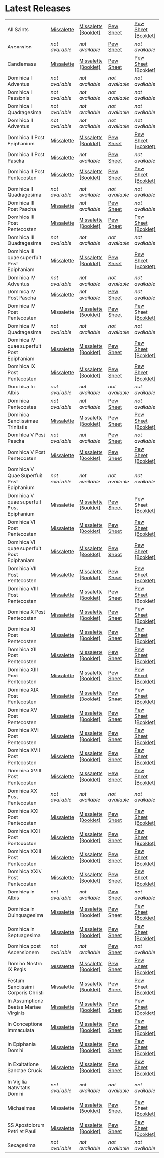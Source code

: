 # Latest Releases
| | | | | |
| --- | --- | --- | --- | --- |
| All Saints|[Missalette](https://github.com/St-Josephs-Gateshead/Masses/releases/download/latest/All-Saints_missalette.pdf)|[Missalette [Booklet]](https://github.com/St-Josephs-Gateshead/Masses/releases/download/latest/All-Saints_missalette-booklet.pdf)|[Pew Sheet](https://github.com/St-Josephs-Gateshead/Masses/releases/download/latest/All-Saints_pew-sheet.pdf)|[Pew Sheet [Booklet]](https://github.com/St-Josephs-Gateshead/Masses/releases/download/latest/All-Saints_pew-sheet-booklet.pdf) |
| Ascension|_not available_|_not available_|[Pew Sheet](https://github.com/St-Josephs-Gateshead/Masses/releases/download/latest/Ascension_pew-sheet.pdf)|_not available_ |
| Candlemass|[Missalette](https://github.com/St-Josephs-Gateshead/Masses/releases/download/latest/Candlemass_missalette.pdf)|[Missalette [Booklet]](https://github.com/St-Josephs-Gateshead/Masses/releases/download/latest/Candlemass_missalette-booklet.pdf)|[Pew Sheet](https://github.com/St-Josephs-Gateshead/Masses/releases/download/latest/Candlemass_pew-sheet.pdf)|[Pew Sheet [Booklet]](https://github.com/St-Josephs-Gateshead/Masses/releases/download/latest/Candlemass_pew-sheet-booklet.pdf) |
| Dominica I Adventus|_not available_|_not available_|_not available_|_not available_ |
| Dominica I Passionis|_not available_|_not available_|_not available_|_not available_ |
| Dominica I Quadragesima|_not available_|_not available_|_not available_|_not available_ |
| Dominica II Adventus|_not available_|_not available_|_not available_|_not available_ |
| Dominica II Post Epiphanium|[Missalette](https://github.com/St-Josephs-Gateshead/Masses/releases/download/latest/Dominica-II-Post-Epiphanium_missalette.pdf)|[Missalette [Booklet]](https://github.com/St-Josephs-Gateshead/Masses/releases/download/latest/Dominica-II-Post-Epiphanium_missalette-booklet.pdf)|[Pew Sheet](https://github.com/St-Josephs-Gateshead/Masses/releases/download/latest/Dominica-II-Post-Epiphanium_pew-sheet.pdf)|[Pew Sheet [Booklet]](https://github.com/St-Josephs-Gateshead/Masses/releases/download/latest/Dominica-II-Post-Epiphanium_pew-sheet-booklet.pdf) |
| Dominica II Post Pascha|[Missalette](https://github.com/St-Josephs-Gateshead/Masses/releases/download/latest/Dominica-II-Post-Pascha_missalette.pdf)|_not available_|[Pew Sheet](https://github.com/St-Josephs-Gateshead/Masses/releases/download/latest/Dominica-II-Post-Pascha_pew-sheet.pdf)|_not available_ |
| Dominica II Post Pentecosten|[Missalette](https://github.com/St-Josephs-Gateshead/Masses/releases/download/latest/Dominica-II-Post-Pentecosten_missalette.pdf)|[Missalette [Booklet]](https://github.com/St-Josephs-Gateshead/Masses/releases/download/latest/Dominica-II-Post-Pentecosten_missalette-booklet.pdf)|[Pew Sheet](https://github.com/St-Josephs-Gateshead/Masses/releases/download/latest/Dominica-II-Post-Pentecosten_pew-sheet.pdf)|[Pew Sheet [Booklet]](https://github.com/St-Josephs-Gateshead/Masses/releases/download/latest/Dominica-II-Post-Pentecosten_pew-sheet-booklet.pdf) |
| Dominica II Quadragesima|_not available_|_not available_|_not available_|_not available_ |
| Dominica III Post Pascha|[Missalette](https://github.com/St-Josephs-Gateshead/Masses/releases/download/latest/Dominica-III-Post-Pascha_missalette.pdf)|_not available_|[Pew Sheet](https://github.com/St-Josephs-Gateshead/Masses/releases/download/latest/Dominica-III-Post-Pascha_pew-sheet.pdf)|_not available_ |
| Dominica III Post Pentecosten|[Missalette](https://github.com/St-Josephs-Gateshead/Masses/releases/download/latest/Dominica-III-Post-Pentecosten_missalette.pdf)|[Missalette [Booklet]](https://github.com/St-Josephs-Gateshead/Masses/releases/download/latest/Dominica-III-Post-Pentecosten_missalette-booklet.pdf)|[Pew Sheet](https://github.com/St-Josephs-Gateshead/Masses/releases/download/latest/Dominica-III-Post-Pentecosten_pew-sheet.pdf)|[Pew Sheet [Booklet]](https://github.com/St-Josephs-Gateshead/Masses/releases/download/latest/Dominica-III-Post-Pentecosten_pew-sheet-booklet.pdf) |
| Dominica III Quadragesima|_not available_|_not available_|_not available_|_not available_ |
| Dominica III quae superfuit Post Epiphaniam|[Missalette](https://github.com/St-Josephs-Gateshead/Masses/releases/download/latest/Dominica-III-quae-superfuit-Post-Epiphaniam_missalette.pdf)|[Missalette [Booklet]](https://github.com/St-Josephs-Gateshead/Masses/releases/download/latest/Dominica-III-quae-superfuit-Post-Epiphaniam_missalette-booklet.pdf)|[Pew Sheet](https://github.com/St-Josephs-Gateshead/Masses/releases/download/latest/Dominica-III-quae-superfuit-Post-Epiphaniam_pew-sheet.pdf)|[Pew Sheet [Booklet]](https://github.com/St-Josephs-Gateshead/Masses/releases/download/latest/Dominica-III-quae-superfuit-Post-Epiphaniam_pew-sheet-booklet.pdf) |
| Dominica IV Adventus|_not available_|_not available_|_not available_|_not available_ |
| Dominica IV Post Pascha|[Missalette](https://github.com/St-Josephs-Gateshead/Masses/releases/download/latest/Dominica-IV-Post-Pascha_missalette.pdf)|_not available_|[Pew Sheet](https://github.com/St-Josephs-Gateshead/Masses/releases/download/latest/Dominica-IV-Post-Pascha_pew-sheet.pdf)|_not available_ |
| Dominica IV Post Pentecosten|[Missalette](https://github.com/St-Josephs-Gateshead/Masses/releases/download/latest/Dominica-IV-Post-Pentecosten_missalette.pdf)|[Missalette [Booklet]](https://github.com/St-Josephs-Gateshead/Masses/releases/download/latest/Dominica-IV-Post-Pentecosten_missalette-booklet.pdf)|[Pew Sheet](https://github.com/St-Josephs-Gateshead/Masses/releases/download/latest/Dominica-IV-Post-Pentecosten_pew-sheet.pdf)|[Pew Sheet [Booklet]](https://github.com/St-Josephs-Gateshead/Masses/releases/download/latest/Dominica-IV-Post-Pentecosten_pew-sheet-booklet.pdf) |
| Dominica IV Quadragesima|_not available_|_not available_|_not available_|_not available_ |
| Dominica IV quae superfuit Post Epiphaniam|[Missalette](https://github.com/St-Josephs-Gateshead/Masses/releases/download/latest/Dominica-IV-quae-superfuit-Post-Epiphaniam_missalette.pdf)|[Missalette [Booklet]](https://github.com/St-Josephs-Gateshead/Masses/releases/download/latest/Dominica-IV-quae-superfuit-Post-Epiphaniam_missalette-booklet.pdf)|[Pew Sheet](https://github.com/St-Josephs-Gateshead/Masses/releases/download/latest/Dominica-IV-quae-superfuit-Post-Epiphaniam_pew-sheet.pdf)|[Pew Sheet [Booklet]](https://github.com/St-Josephs-Gateshead/Masses/releases/download/latest/Dominica-IV-quae-superfuit-Post-Epiphaniam_pew-sheet-booklet.pdf) |
| Dominica IX Post Pentecosten|[Missalette](https://github.com/St-Josephs-Gateshead/Masses/releases/download/latest/Dominica-IX-Post-Pentecosten_missalette.pdf)|[Missalette [Booklet]](https://github.com/St-Josephs-Gateshead/Masses/releases/download/latest/Dominica-IX-Post-Pentecosten_missalette-booklet.pdf)|[Pew Sheet](https://github.com/St-Josephs-Gateshead/Masses/releases/download/latest/Dominica-IX-Post-Pentecosten_pew-sheet.pdf)|[Pew Sheet [Booklet]](https://github.com/St-Josephs-Gateshead/Masses/releases/download/latest/Dominica-IX-Post-Pentecosten_pew-sheet-booklet.pdf) |
| Dominica In Albis|_not available_|_not available_|_not available_|_not available_ |
| Dominica Pentecostes|_not available_|_not available_|[Pew Sheet](https://github.com/St-Josephs-Gateshead/Masses/releases/download/latest/Dominica-Pentecostes_pew-sheet.pdf)|_not available_ |
| Dominica Sanctissimae Trinitatis|[Missalette](https://github.com/St-Josephs-Gateshead/Masses/releases/download/latest/Dominica-Sanctissimae-Trinitatis_missalette.pdf)|[Missalette [Booklet]](https://github.com/St-Josephs-Gateshead/Masses/releases/download/latest/Dominica-Sanctissimae-Trinitatis_missalette-booklet.pdf)|[Pew Sheet](https://github.com/St-Josephs-Gateshead/Masses/releases/download/latest/Dominica-Sanctissimae-Trinitatis_pew-sheet.pdf)|[Pew Sheet [Booklet]](https://github.com/St-Josephs-Gateshead/Masses/releases/download/latest/Dominica-Sanctissimae-Trinitatis_pew-sheet-booklet.pdf) |
| Dominica V Post Pascha|_not available_|_not available_|[Pew Sheet](https://github.com/St-Josephs-Gateshead/Masses/releases/download/latest/Dominica-V-Post-Pascha_pew-sheet.pdf)|_not available_ |
| Dominica V Post Pentecosten|[Missalette](https://github.com/St-Josephs-Gateshead/Masses/releases/download/latest/Dominica-V-Post-Pentecosten_missalette.pdf)|[Missalette [Booklet]](https://github.com/St-Josephs-Gateshead/Masses/releases/download/latest/Dominica-V-Post-Pentecosten_missalette-booklet.pdf)|[Pew Sheet](https://github.com/St-Josephs-Gateshead/Masses/releases/download/latest/Dominica-V-Post-Pentecosten_pew-sheet.pdf)|[Pew Sheet [Booklet]](https://github.com/St-Josephs-Gateshead/Masses/releases/download/latest/Dominica-V-Post-Pentecosten_pew-sheet-booklet.pdf) |
| Dominica V Quae Superfuit Post Epiphanium|_not available_|_not available_|_not available_|_not available_ |
| Dominica V quae superfuit Post Epiphanium|[Missalette](https://github.com/St-Josephs-Gateshead/Masses/releases/download/latest/Dominica-V-quae-superfuit-Post-Epiphanium_missalette.pdf)|[Missalette [Booklet]](https://github.com/St-Josephs-Gateshead/Masses/releases/download/latest/Dominica-V-quae-superfuit-Post-Epiphanium_missalette-booklet.pdf)|[Pew Sheet](https://github.com/St-Josephs-Gateshead/Masses/releases/download/latest/Dominica-V-quae-superfuit-Post-Epiphanium_pew-sheet.pdf)|[Pew Sheet [Booklet]](https://github.com/St-Josephs-Gateshead/Masses/releases/download/latest/Dominica-V-quae-superfuit-Post-Epiphanium_pew-sheet-booklet.pdf) |
| Dominica VI Post Pentecosten|[Missalette](https://github.com/St-Josephs-Gateshead/Masses/releases/download/latest/Dominica-VI-Post-Pentecosten_missalette.pdf)|[Missalette [Booklet]](https://github.com/St-Josephs-Gateshead/Masses/releases/download/latest/Dominica-VI-Post-Pentecosten_missalette-booklet.pdf)|[Pew Sheet](https://github.com/St-Josephs-Gateshead/Masses/releases/download/latest/Dominica-VI-Post-Pentecosten_pew-sheet.pdf)|[Pew Sheet [Booklet]](https://github.com/St-Josephs-Gateshead/Masses/releases/download/latest/Dominica-VI-Post-Pentecosten_pew-sheet-booklet.pdf) |
| Dominica VI quae superfuit Post Epiphaniam|[Missalette](https://github.com/St-Josephs-Gateshead/Masses/releases/download/latest/Dominica-VI-quae-superfuit-Post-Epiphaniam_missalette.pdf)|[Missalette [Booklet]](https://github.com/St-Josephs-Gateshead/Masses/releases/download/latest/Dominica-VI-quae-superfuit-Post-Epiphaniam_missalette-booklet.pdf)|[Pew Sheet](https://github.com/St-Josephs-Gateshead/Masses/releases/download/latest/Dominica-VI-quae-superfuit-Post-Epiphaniam_pew-sheet.pdf)|[Pew Sheet [Booklet]](https://github.com/St-Josephs-Gateshead/Masses/releases/download/latest/Dominica-VI-quae-superfuit-Post-Epiphaniam_pew-sheet-booklet.pdf) |
| Dominica VII Post Pentecosten|[Missalette](https://github.com/St-Josephs-Gateshead/Masses/releases/download/latest/Dominica-VII-Post-Pentecosten_missalette.pdf)|[Missalette [Booklet]](https://github.com/St-Josephs-Gateshead/Masses/releases/download/latest/Dominica-VII-Post-Pentecosten_missalette-booklet.pdf)|[Pew Sheet](https://github.com/St-Josephs-Gateshead/Masses/releases/download/latest/Dominica-VII-Post-Pentecosten_pew-sheet.pdf)|[Pew Sheet [Booklet]](https://github.com/St-Josephs-Gateshead/Masses/releases/download/latest/Dominica-VII-Post-Pentecosten_pew-sheet-booklet.pdf) |
| Dominica VIII Post Pentecosten|[Missalette](https://github.com/St-Josephs-Gateshead/Masses/releases/download/latest/Dominica-VIII-Post-Pentecosten_missalette.pdf)|[Missalette [Booklet]](https://github.com/St-Josephs-Gateshead/Masses/releases/download/latest/Dominica-VIII-Post-Pentecosten_missalette-booklet.pdf)|[Pew Sheet](https://github.com/St-Josephs-Gateshead/Masses/releases/download/latest/Dominica-VIII-Post-Pentecosten_pew-sheet.pdf)|[Pew Sheet [Booklet]](https://github.com/St-Josephs-Gateshead/Masses/releases/download/latest/Dominica-VIII-Post-Pentecosten_pew-sheet-booklet.pdf) |
| Dominica X Post Pentecosten|[Missalette](https://github.com/St-Josephs-Gateshead/Masses/releases/download/latest/Dominica-X-Post-Pentecosten_missalette.pdf)|[Missalette [Booklet]](https://github.com/St-Josephs-Gateshead/Masses/releases/download/latest/Dominica-X-Post-Pentecosten_missalette-booklet.pdf)|[Pew Sheet](https://github.com/St-Josephs-Gateshead/Masses/releases/download/latest/Dominica-X-Post-Pentecosten_pew-sheet.pdf)|[Pew Sheet [Booklet]](https://github.com/St-Josephs-Gateshead/Masses/releases/download/latest/Dominica-X-Post-Pentecosten_pew-sheet-booklet.pdf) |
| Dominica XI Post Pentecosten|[Missalette](https://github.com/St-Josephs-Gateshead/Masses/releases/download/latest/Dominica-XI-Post-Pentecosten_missalette.pdf)|[Missalette [Booklet]](https://github.com/St-Josephs-Gateshead/Masses/releases/download/latest/Dominica-XI-Post-Pentecosten_missalette-booklet.pdf)|[Pew Sheet](https://github.com/St-Josephs-Gateshead/Masses/releases/download/latest/Dominica-XI-Post-Pentecosten_pew-sheet.pdf)|[Pew Sheet [Booklet]](https://github.com/St-Josephs-Gateshead/Masses/releases/download/latest/Dominica-XI-Post-Pentecosten_pew-sheet-booklet.pdf) |
| Dominica XII Post Pentecosten|[Missalette](https://github.com/St-Josephs-Gateshead/Masses/releases/download/latest/Dominica-XII-Post-Pentecosten_missalette.pdf)|[Missalette [Booklet]](https://github.com/St-Josephs-Gateshead/Masses/releases/download/latest/Dominica-XII-Post-Pentecosten_missalette-booklet.pdf)|[Pew Sheet](https://github.com/St-Josephs-Gateshead/Masses/releases/download/latest/Dominica-XII-Post-Pentecosten_pew-sheet.pdf)|[Pew Sheet [Booklet]](https://github.com/St-Josephs-Gateshead/Masses/releases/download/latest/Dominica-XII-Post-Pentecosten_pew-sheet-booklet.pdf) |
| Dominica XIII Post Pentecosten|[Missalette](https://github.com/St-Josephs-Gateshead/Masses/releases/download/latest/Dominica-XIII-Post-Pentecosten_missalette.pdf)|[Missalette [Booklet]](https://github.com/St-Josephs-Gateshead/Masses/releases/download/latest/Dominica-XIII-Post-Pentecosten_missalette-booklet.pdf)|[Pew Sheet](https://github.com/St-Josephs-Gateshead/Masses/releases/download/latest/Dominica-XIII-Post-Pentecosten_pew-sheet.pdf)|[Pew Sheet [Booklet]](https://github.com/St-Josephs-Gateshead/Masses/releases/download/latest/Dominica-XIII-Post-Pentecosten_pew-sheet-booklet.pdf) |
| Dominica XIX Post Pentecosten|[Missalette](https://github.com/St-Josephs-Gateshead/Masses/releases/download/latest/Dominica-XIX-Post-Pentecosten_missalette.pdf)|[Missalette [Booklet]](https://github.com/St-Josephs-Gateshead/Masses/releases/download/latest/Dominica-XIX-Post-Pentecosten_missalette-booklet.pdf)|[Pew Sheet](https://github.com/St-Josephs-Gateshead/Masses/releases/download/latest/Dominica-XIX-Post-Pentecosten_pew-sheet.pdf)|[Pew Sheet [Booklet]](https://github.com/St-Josephs-Gateshead/Masses/releases/download/latest/Dominica-XIX-Post-Pentecosten_pew-sheet-booklet.pdf) |
| Dominica XV Post Pentecosten|[Missalette](https://github.com/St-Josephs-Gateshead/Masses/releases/download/latest/Dominica-XV-Post-Pentecosten_missalette.pdf)|[Missalette [Booklet]](https://github.com/St-Josephs-Gateshead/Masses/releases/download/latest/Dominica-XV-Post-Pentecosten_missalette-booklet.pdf)|[Pew Sheet](https://github.com/St-Josephs-Gateshead/Masses/releases/download/latest/Dominica-XV-Post-Pentecosten_pew-sheet.pdf)|[Pew Sheet [Booklet]](https://github.com/St-Josephs-Gateshead/Masses/releases/download/latest/Dominica-XV-Post-Pentecosten_pew-sheet-booklet.pdf) |
| Dominica XVI Post Pentecosten|[Missalette](https://github.com/St-Josephs-Gateshead/Masses/releases/download/latest/Dominica-XVI-Post-Pentecosten_missalette.pdf)|[Missalette [Booklet]](https://github.com/St-Josephs-Gateshead/Masses/releases/download/latest/Dominica-XVI-Post-Pentecosten_missalette-booklet.pdf)|[Pew Sheet](https://github.com/St-Josephs-Gateshead/Masses/releases/download/latest/Dominica-XVI-Post-Pentecosten_pew-sheet.pdf)|[Pew Sheet [Booklet]](https://github.com/St-Josephs-Gateshead/Masses/releases/download/latest/Dominica-XVI-Post-Pentecosten_pew-sheet-booklet.pdf) |
| Dominica XVII Post Pentecosten|[Missalette](https://github.com/St-Josephs-Gateshead/Masses/releases/download/latest/Dominica-XVII-Post-Pentecosten_missalette.pdf)|[Missalette [Booklet]](https://github.com/St-Josephs-Gateshead/Masses/releases/download/latest/Dominica-XVII-Post-Pentecosten_missalette-booklet.pdf)|[Pew Sheet](https://github.com/St-Josephs-Gateshead/Masses/releases/download/latest/Dominica-XVII-Post-Pentecosten_pew-sheet.pdf)|[Pew Sheet [Booklet]](https://github.com/St-Josephs-Gateshead/Masses/releases/download/latest/Dominica-XVII-Post-Pentecosten_pew-sheet-booklet.pdf) |
| Dominica XVIII Post Pentecosten|[Missalette](https://github.com/St-Josephs-Gateshead/Masses/releases/download/latest/Dominica-XVIII-Post-Pentecosten_missalette.pdf)|[Missalette [Booklet]](https://github.com/St-Josephs-Gateshead/Masses/releases/download/latest/Dominica-XVIII-Post-Pentecosten_missalette-booklet.pdf)|[Pew Sheet](https://github.com/St-Josephs-Gateshead/Masses/releases/download/latest/Dominica-XVIII-Post-Pentecosten_pew-sheet.pdf)|[Pew Sheet [Booklet]](https://github.com/St-Josephs-Gateshead/Masses/releases/download/latest/Dominica-XVIII-Post-Pentecosten_pew-sheet-booklet.pdf) |
| Dominica XX Post Pentecosten|_not available_|_not available_|_not available_|_not available_ |
| Dominica XXI Post Pentecosten|[Missalette](https://github.com/St-Josephs-Gateshead/Masses/releases/download/latest/Dominica-XXI-Post-Pentecosten_missalette.pdf)|[Missalette [Booklet]](https://github.com/St-Josephs-Gateshead/Masses/releases/download/latest/Dominica-XXI-Post-Pentecosten_missalette-booklet.pdf)|[Pew Sheet](https://github.com/St-Josephs-Gateshead/Masses/releases/download/latest/Dominica-XXI-Post-Pentecosten_pew-sheet.pdf)|[Pew Sheet [Booklet]](https://github.com/St-Josephs-Gateshead/Masses/releases/download/latest/Dominica-XXI-Post-Pentecosten_pew-sheet-booklet.pdf) |
| Dominica XXII Post Pentecosten|[Missalette](https://github.com/St-Josephs-Gateshead/Masses/releases/download/latest/Dominica-XXII-Post-Pentecosten_missalette.pdf)|[Missalette [Booklet]](https://github.com/St-Josephs-Gateshead/Masses/releases/download/latest/Dominica-XXII-Post-Pentecosten_missalette-booklet.pdf)|[Pew Sheet](https://github.com/St-Josephs-Gateshead/Masses/releases/download/latest/Dominica-XXII-Post-Pentecosten_pew-sheet.pdf)|[Pew Sheet [Booklet]](https://github.com/St-Josephs-Gateshead/Masses/releases/download/latest/Dominica-XXII-Post-Pentecosten_pew-sheet-booklet.pdf) |
| Dominica XXIII Post Pentecosten|[Missalette](https://github.com/St-Josephs-Gateshead/Masses/releases/download/latest/Dominica-XXIII-Post-Pentecosten_missalette.pdf)|[Missalette [Booklet]](https://github.com/St-Josephs-Gateshead/Masses/releases/download/latest/Dominica-XXIII-Post-Pentecosten_missalette-booklet.pdf)|[Pew Sheet](https://github.com/St-Josephs-Gateshead/Masses/releases/download/latest/Dominica-XXIII-Post-Pentecosten_pew-sheet.pdf)|[Pew Sheet [Booklet]](https://github.com/St-Josephs-Gateshead/Masses/releases/download/latest/Dominica-XXIII-Post-Pentecosten_pew-sheet-booklet.pdf) |
| Dominica XXIV Post Pentecosten|[Missalette](https://github.com/St-Josephs-Gateshead/Masses/releases/download/latest/Dominica-XXIV-Post-Pentecosten_missalette.pdf)|[Missalette [Booklet]](https://github.com/St-Josephs-Gateshead/Masses/releases/download/latest/Dominica-XXIV-Post-Pentecosten_missalette-booklet.pdf)|[Pew Sheet](https://github.com/St-Josephs-Gateshead/Masses/releases/download/latest/Dominica-XXIV-Post-Pentecosten_pew-sheet.pdf)|[Pew Sheet [Booklet]](https://github.com/St-Josephs-Gateshead/Masses/releases/download/latest/Dominica-XXIV-Post-Pentecosten_pew-sheet-booklet.pdf) |
| Dominica in Albis|_not available_|_not available_|[Pew Sheet](https://github.com/St-Josephs-Gateshead/Masses/releases/download/latest/Dominica-in-Albis_pew-sheet.pdf)|_not available_ |
| Dominica in Quinquagesima|[Missalette](https://github.com/St-Josephs-Gateshead/Masses/releases/download/latest/Dominica-in-Quinquagesima_missalette.pdf)|[Missalette [Booklet]](https://github.com/St-Josephs-Gateshead/Masses/releases/download/latest/Dominica-in-Quinquagesima_missalette-booklet.pdf)|[Pew Sheet](https://github.com/St-Josephs-Gateshead/Masses/releases/download/latest/Dominica-in-Quinquagesima_pew-sheet.pdf)|[Pew Sheet [Booklet]](https://github.com/St-Josephs-Gateshead/Masses/releases/download/latest/Dominica-in-Quinquagesima_pew-sheet-booklet.pdf) |
| Dominica in Septuagesima|[Missalette](https://github.com/St-Josephs-Gateshead/Masses/releases/download/latest/Dominica-in-Septuagesima_missalette.pdf)|[Missalette [Booklet]](https://github.com/St-Josephs-Gateshead/Masses/releases/download/latest/Dominica-in-Septuagesima_missalette-booklet.pdf)|[Pew Sheet](https://github.com/St-Josephs-Gateshead/Masses/releases/download/latest/Dominica-in-Septuagesima_pew-sheet.pdf)|[Pew Sheet [Booklet]](https://github.com/St-Josephs-Gateshead/Masses/releases/download/latest/Dominica-in-Septuagesima_pew-sheet-booklet.pdf) |
| Dominica post Ascensionem|_not available_|_not available_|[Pew Sheet](https://github.com/St-Josephs-Gateshead/Masses/releases/download/latest/Dominica-post-Ascensionem_pew-sheet.pdf)|_not available_ |
| Domino Nostro IX Regis|[Missalette](https://github.com/St-Josephs-Gateshead/Masses/releases/download/latest/Domino-Nostro-IX-Regis_missalette.pdf)|[Missalette [Booklet]](https://github.com/St-Josephs-Gateshead/Masses/releases/download/latest/Domino-Nostro-IX-Regis_missalette-booklet.pdf)|[Pew Sheet](https://github.com/St-Josephs-Gateshead/Masses/releases/download/latest/Domino-Nostro-IX-Regis_pew-sheet.pdf)|[Pew Sheet [Booklet]](https://github.com/St-Josephs-Gateshead/Masses/releases/download/latest/Domino-Nostro-IX-Regis_pew-sheet-booklet.pdf) |
| Festum Sanctissimi Corporis Christi|[Missalette](https://github.com/St-Josephs-Gateshead/Masses/releases/download/latest/Festum-Sanctissimi-Corporis-Christi_missalette.pdf)|[Missalette [Booklet]](https://github.com/St-Josephs-Gateshead/Masses/releases/download/latest/Festum-Sanctissimi-Corporis-Christi_missalette-booklet.pdf)|[Pew Sheet](https://github.com/St-Josephs-Gateshead/Masses/releases/download/latest/Festum-Sanctissimi-Corporis-Christi_pew-sheet.pdf)|[Pew Sheet [Booklet]](https://github.com/St-Josephs-Gateshead/Masses/releases/download/latest/Festum-Sanctissimi-Corporis-Christi_pew-sheet-booklet.pdf) |
| In Assumptione Beatae Mariae Virginis|[Missalette](https://github.com/St-Josephs-Gateshead/Masses/releases/download/latest/In-Assumptione-Beatae-Mariae-Virginis_missalette.pdf)|[Missalette [Booklet]](https://github.com/St-Josephs-Gateshead/Masses/releases/download/latest/In-Assumptione-Beatae-Mariae-Virginis_missalette-booklet.pdf)|[Pew Sheet](https://github.com/St-Josephs-Gateshead/Masses/releases/download/latest/In-Assumptione-Beatae-Mariae-Virginis_pew-sheet.pdf)|[Pew Sheet [Booklet]](https://github.com/St-Josephs-Gateshead/Masses/releases/download/latest/In-Assumptione-Beatae-Mariae-Virginis_pew-sheet-booklet.pdf) |
| In Conceptione Immaculata|[Missalette](https://github.com/St-Josephs-Gateshead/Masses/releases/download/latest/In-Conceptione-Immaculata_missalette.pdf)|[Missalette [Booklet]](https://github.com/St-Josephs-Gateshead/Masses/releases/download/latest/In-Conceptione-Immaculata_missalette-booklet.pdf)|[Pew Sheet](https://github.com/St-Josephs-Gateshead/Masses/releases/download/latest/In-Conceptione-Immaculata_pew-sheet.pdf)|[Pew Sheet [Booklet]](https://github.com/St-Josephs-Gateshead/Masses/releases/download/latest/In-Conceptione-Immaculata_pew-sheet-booklet.pdf) |
| In Epiphania Domini|[Missalette](https://github.com/St-Josephs-Gateshead/Masses/releases/download/latest/In-Epiphania-Domini_missalette.pdf)|[Missalette [Booklet]](https://github.com/St-Josephs-Gateshead/Masses/releases/download/latest/In-Epiphania-Domini_missalette-booklet.pdf)|[Pew Sheet](https://github.com/St-Josephs-Gateshead/Masses/releases/download/latest/In-Epiphania-Domini_pew-sheet.pdf)|[Pew Sheet [Booklet]](https://github.com/St-Josephs-Gateshead/Masses/releases/download/latest/In-Epiphania-Domini_pew-sheet-booklet.pdf) |
| In Exaltatione Sanctae Crucis|[Missalette](https://github.com/St-Josephs-Gateshead/Masses/releases/download/latest/In-Exaltatione-Sanctae-Crucis_missalette.pdf)|[Missalette [Booklet]](https://github.com/St-Josephs-Gateshead/Masses/releases/download/latest/In-Exaltatione-Sanctae-Crucis_missalette-booklet.pdf)|[Pew Sheet](https://github.com/St-Josephs-Gateshead/Masses/releases/download/latest/In-Exaltatione-Sanctae-Crucis_pew-sheet.pdf)|[Pew Sheet [Booklet]](https://github.com/St-Josephs-Gateshead/Masses/releases/download/latest/In-Exaltatione-Sanctae-Crucis_pew-sheet-booklet.pdf) |
| In Vigilia Nativitatis Domini|_not available_|_not available_|_not available_|_not available_ |
| Michaelmas|[Missalette](https://github.com/St-Josephs-Gateshead/Masses/releases/download/latest/Michaelmas_missalette.pdf)|[Missalette [Booklet]](https://github.com/St-Josephs-Gateshead/Masses/releases/download/latest/Michaelmas_missalette-booklet.pdf)|[Pew Sheet](https://github.com/St-Josephs-Gateshead/Masses/releases/download/latest/Michaelmas_pew-sheet.pdf)|[Pew Sheet [Booklet]](https://github.com/St-Josephs-Gateshead/Masses/releases/download/latest/Michaelmas_pew-sheet-booklet.pdf) |
| SS Apostolorum Petri et Pauli|[Missalette](https://github.com/St-Josephs-Gateshead/Masses/releases/download/latest/SS-Apostolorum-Petri-et-Pauli_missalette.pdf)|[Missalette [Booklet]](https://github.com/St-Josephs-Gateshead/Masses/releases/download/latest/SS-Apostolorum-Petri-et-Pauli_missalette-booklet.pdf)|[Pew Sheet](https://github.com/St-Josephs-Gateshead/Masses/releases/download/latest/SS-Apostolorum-Petri-et-Pauli_pew-sheet.pdf)|[Pew Sheet [Booklet]](https://github.com/St-Josephs-Gateshead/Masses/releases/download/latest/SS-Apostolorum-Petri-et-Pauli_pew-sheet-booklet.pdf) |
| Sexagesima|_not available_|_not available_|_not available_|_not available_ |